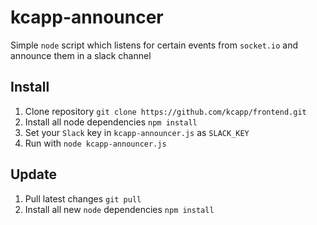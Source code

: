 # kcapp-announcer
Simple `node` script which listens for certain events from `socket.io` and announce them in a slack channel

## Install
1. Clone repository `git clone https://github.com/kcapp/frontend.git`
2. Install all node dependencies `npm install`
3. Set your `Slack` key in `kcapp-announcer.js` as `SLACK_KEY`
4. Run with `node kcapp-announcer.js`

## Update
1. Pull latest changes `git pull`
2. Install all new `node` dependencies `npm install`

